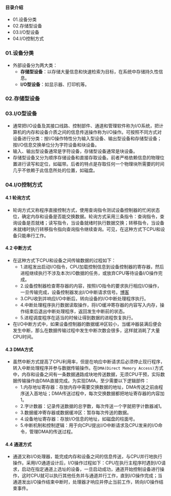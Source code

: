 #### 目录介绍
- 01.设备分类
- 02.存储型设备
- 03.I/O型设备
- 04.I/O控制方式





### 01.设备分类
- 外部设备分为两大类：
    - **存储型设备**：以存储大量信息和快速检索为目标，在系统中存储持久性信息。
    - **I/O型设备**：如显示器、打印机等。



### 02.存储型设备



### 03.I/O型设备
- 通常把I/O设备及其接口线路、控制部件、通道和管理软件称为I/O系统，把计算机的内存和设备介质之间的信息传送操作称为I/O操作。可按照不同方式对设备进行分类：按I/O操作特性分为输入型设备、输出型设备和存储型设备；按I/O信息交换单位分为字符设备和块设备。
- 输入、输出型设备通常是字符设备，存储型设备通常是块设备。
- 存储型设备又分为顺序存储设备和直接存取设备。前者严格依赖信息的物理位置进行读写和定位，如磁带。后者的特点是存取任何一个物理块所需要的时间几乎不依赖于此信息所处的位置，如磁盘。



### 04.I/O控制方式
#### 4.1 轮询方式
- 轮询方式又称程序直接控制方式，使用查询指令测试设备控制器的忙闲状态位，确定内存和设备是否能交换数据。轮询方式采用三条指令：查询指令，查询设备是否就绪；读写指令，当设备就绪时执行数据交换；转移指令，当设备未就绪时执行转移指令指向查询指令继续查询。可见，在这种方式下CPU和设备只能串行工作。



#### 4.2 中断方式
- 在这种方式下CPU和设备之间传输数据的过程如下：
    - 1.进程发出启动I/O指令，CPU加载控制信息到设备控制器的寄存器，然后进程继续执行不涉及本次I/O数据的任务，或放弃CPU等待设备I/O操作完成。
    - 2.设备控制器检查寄存器的内容，按照I/O指令的要求执行相应I/O操作，一旦传输完成，设备控制器发出I/O中断请求信号。[博客](https://github.com/yangchong211/YCBlogs)
    - 3.CPU收到并响应I/O中断后，转向设备的I/O中断处理程序执行。
    - 4.中断处理程序执行数据读取操作，将I/O缓冲寄存器的内容写入内存，操作结束后退出中断处理程序，返回发生中断前的状态。
    - 5.进程调度程序在适当的时候让得到数据的进程恢复执行。
- 在I/O中断方式中，如果设备控制器的数据缓冲区较小，当缓冲器装满后便会发生中断，那么在数据传输过程中发生中断次数会很多，这样就消耗了大量CPU时间。



#### 4.3 DMA方式
- 虽然中断方式提高了CPU利用率，但是在响应中断请求后必须停止现行程序，转入中断处理程序并参与数据传输操作。在`DMA(Direct Memory Access)`方式中，内存和设备之间有一条数据通路成块地传送数据，无须CPU干预，实际数据传输操作由DMA直接完成。为实现DMA，至少需要以下逻辑部件：
    - 1.内存地址寄存器：存放内存中需要交换数据的地址，DMA传送之前由程序送入首地址；DMA传送过程中，每次交换数据都把地址寄存器的内容加1。
    - 2.字计数器：记录传送数据的总字数，每次传送一个字就把字计数器减1。
    - 3.数据缓冲寄存器或数据缓冲区：暂存每次传送的数据。
    - 4.设备地址寄存器：存放I/O信息的地址，如磁盘的柱面号。
    - 5.中断机制和控制逻辑：用于向CPU提出I/O中断请求及CPU发来的I/O命令，管理DMA的传送过程。




#### 4.4 通道方式
- 通道又称I/O处理器，能完成内存和设备之间的信息传送，与CPU并行地执行操作。采用I/O通道设计后，I/O操作过程如下：CPU在执行主程序时遇到I/O请求，启动在指定通道上选址的设备，一旦启动成功，通道开始控制设备进行操作，这时CPU就可以执行其他任务并与通道并行工作，直到I/O操作完成；当通道发出I/O操作结束中断时，处理器才响应并停止当前工作，转向I/O操作结束事件。




